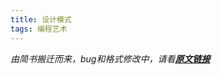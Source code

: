 ```yaml
---
title: 设计模式
tags: 编程艺术
---
```


*由简书搬迁而来，bug和格式修改中，请看[**原文链接**](https://www.jianshu.com/p/04e47870b72d)*

